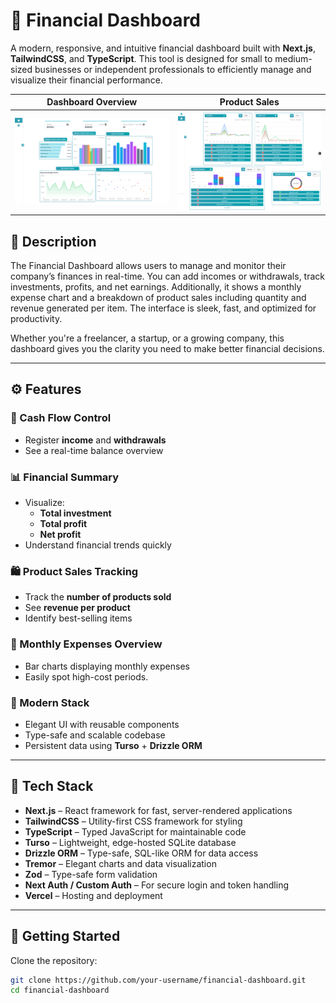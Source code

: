 # 💼 Financial Dashboard

A modern, responsive, and intuitive financial dashboard built with **Next.js**, **TailwindCSS**, and **TypeScript**. This tool is designed for small to medium-sized businesses or independent professionals to efficiently manage and visualize their financial performance.

| Dashboard Overview                                       | Product Sales                                              |
| -------------------------------------------------------- | ---------------------------------------------------------- |
| ![Dashboard Screenshot](./public/financialDashboard.png) | ![Sales Screenshot](./public/chartsFinancialDashboard.png) |

## 📌 Description

The Financial Dashboard allows users to manage and monitor their company’s finances in real-time. You can add incomes or withdrawals, track investments, profits, and net earnings. Additionally, it shows a monthly expense chart and a breakdown of product sales including quantity and revenue generated per item. The interface is sleek, fast, and optimized for productivity.

Whether you're a freelancer, a startup, or a growing company, this dashboard gives you the clarity you need to make better financial decisions.

---

## ⚙️ Features

### 💸 Cash Flow Control

- Register **income** and **withdrawals**
- See a real-time balance overview

### 📊 Financial Summary

- Visualize:
  - **Total investment**
  - **Total profit**
  - **Net profit**
- Understand financial trends quickly

### 🛍️ Product Sales Tracking

- Track the **number of products sold**
- See **revenue per product**
- Identify best-selling items

### 📅 Monthly Expenses Overview

- Bar charts displaying monthly expenses
- Easily spot high-cost periods.

### 🧩 Modern Stack

- Elegant UI with reusable components
- Type-safe and scalable codebase
- Persistent data using **Turso** + **Drizzle ORM**

---

## 🧪 Tech Stack

- **Next.js** – React framework for fast, server-rendered applications
- **TailwindCSS** – Utility-first CSS framework for styling
- **TypeScript** – Typed JavaScript for maintainable code
- **Turso** – Lightweight, edge-hosted SQLite database
- **Drizzle ORM** – Type-safe, SQL-like ORM for data access
- **Tremor** – Elegant charts and data visualization
- **Zod** – Type-safe form validation
- **Next Auth / Custom Auth** – For secure login and token handling
- **Vercel** – Hosting and deployment

---

## 🚀 Getting Started

Clone the repository:

```bash
git clone https://github.com/your-username/financial-dashboard.git
cd financial-dashboard
```
